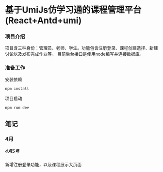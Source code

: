 # 基于UmiJs仿学习通的课程管理平台(React+Antd+umi)

### 项目介绍
项目含三种身份：管理员、老师、学生。功能包含注册登录、课程创建选择、新建讨论以及发布完成作业等。
目前后台接口是使用node编写并连接数据库。

### 准备工作

安装依赖

```bash
npm install
```

项目启动

```bash
npm run dev
```

## 笔记
### 4月
##### 4月5号
新增注册登录功能，以及课程展示大页面